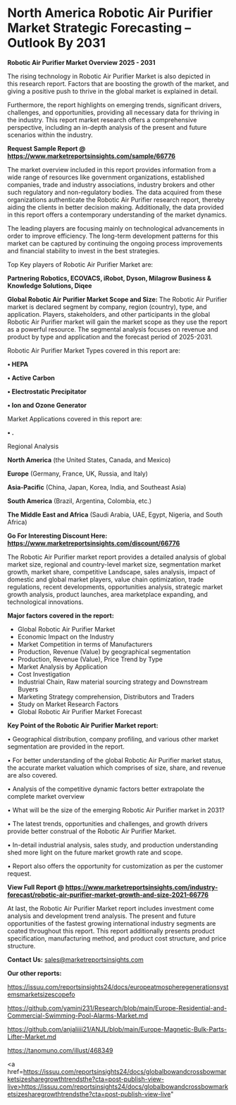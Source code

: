 # North America Robotic Air Purifier Market Strategic Forecasting – Outlook By 2031

<Strong> Robotic Air Purifier Market Overview 2025 - 2031</strong>

The rising technology in Robotic Air Purifier Market is also depicted in this research report. Factors that are boosting the growth of the market, and giving a positive push to thrive in the global market is explained in detail.

Furthermore, the report highlights on emerging trends, significant drivers, challenges, and opportunities, providing all necessary data for thriving in the industry. This report market research offers a comprehensive perspective, including an in-depth analysis of the present and future scenarios within the industry.

<strong>Request Sample Report @ <a href=https://www.marketreportsinsights.com/sample/66776>https://www.marketreportsinsights.com/sample/66776</a></strong>

The market overview included in this report provides information from a wide range of resources like government organizations, established companies, trade and industry associations, industry brokers and other such regulatory and non-regulatory bodies. The data acquired from these organizations authenticate the Robotic Air Purifier research report, thereby aiding the clients in better decision making. Additionally, the data provided in this report offers a contemporary understanding of the market dynamics.

The leading players are focusing mainly on technological advancements in order to improve efficiency. The long-term development patterns for this market can be captured by continuing the ongoing process improvements and financial stability to invest in the best strategies.

Top Key players of Robotic Air Purifier Market are:

<strong>Partnering Robotics, ECOVACS, iRobot, Dyson, Milagrow Business & Knowledge Solutions, Diqee</strong>

<strong><b>Global Robotic Air Purifier Market Scope and Size:</b></strong>
The Robotic Air Purifier market is declared segment by company, region (country), type, and application. Players, stakeholders, and other participants in the global Robotic Air Purifier market will gain the market scope as they use the report as a powerful resource. The segmental analysis focuses on revenue and product by type and application and the forecast period of 2025-2031.

Robotic Air Purifier Market Types covered in this report are:

<strong>• HEPA

• Active Carbon

• Electrostatic Precipitator

• Ion and Ozone Generator</strong>

Market Applications covered in this report are:

<strong>• .</strong> 

Regional Analysis

<strong>North America</strong> (the United States, Canada, and Mexico)

<strong>Europe</strong> (Germany, France, UK, Russia, and Italy)

<strong>Asia-Pacific</strong> (China, Japan, Korea, India, and Southeast Asia)

<strong>South America</strong> (Brazil, Argentina, Colombia, etc.)

<strong>The Middle East and Africa</strong> (Saudi Arabia, UAE, Egypt, Nigeria, and South Africa)

<strong>Go For Interesting Discount Here: <a href=https://www.marketreportsinsights.com/discount/66776>https://www.marketreportsinsights.com/discount/66776</a></strong>

The Robotic Air Purifier market report provides a detailed analysis of global market size, regional and country-level market size, segmentation market growth, market share, competitive Landscape, sales analysis, impact of domestic and global market players, value chain optimization, trade regulations, recent developments, opportunities analysis, strategic market growth analysis, product launches, area marketplace expanding, and technological innovations.

<strong><b>Major factors covered in the report:</b></strong>
<ul>
  <li>Global Robotic Air Purifier Market </li>
  <li>Economic Impact on the Industry</li>
  <li>Market Competition in terms of Manufacturers</li>
  <li>Production, Revenue (Value) by geographical segmentation</li>
  <li>Production, Revenue (Value), Price Trend by Type</li>
  <li>Market Analysis by Application</li>
  <li>Cost Investigation</li>
  <li>Industrial Chain, Raw material sourcing strategy and Downstream Buyers</li>
  <li>Marketing Strategy comprehension, Distributors and Traders</li>
  <li>Study on Market Research Factors</li>
  <li>Global Robotic Air Purifier Market Forecast</li>
</ul>

<strong><b>Key Point of the Robotic Air Purifier Market report:</b></strong>

• Geographical distribution, company profiling, and various other market segmentation are provided in the report.

• For better understanding of the global Robotic Air Purifier market status, the accurate market valuation which comprises of size, share, and revenue are also covered.

• Analysis of the competitive dynamic factors better extrapolate the complete market overview

• What will be the size of the emerging Robotic Air Purifier market in 2031?

• The latest trends, opportunities and challenges, and growth drivers provide better construal of the Robotic Air Purifier Market.

• In-detail industrial analysis, sales study, and production understanding shed more light on the future market growth rate and scope.

• Report also offers the opportunity for customization as per the customer request.

<strong><b>View Full Report @ <a href=https://www.marketreportsinsights.com/industry-forecast/robotic-air-purifier-market-growth-and-size-2021-66776>https://www.marketreportsinsights.com/industry-forecast/robotic-air-purifier-market-growth-and-size-2021-66776</a></b></strong>


At last, the Robotic Air Purifier Market report includes investment come analysis and development trend analysis. The present and future opportunities of the fastest growing international industry segments are coated throughout this report. This report additionally presents product specification, manufacturing method, and product cost structure, and price structure.

<strong>Contact Us:</strong>
sales@marketreportsinsights.com

<strong>Our other reports:</strong>

<a href=https://issuu.com/reportsinsights24/docs/europeatmospheregenerationsystemsmarketsizescopefo>https://issuu.com/reportsinsights24/docs/europeatmospheregenerationsystemsmarketsizescopefo</a>

<a href=https://github.com/yamini231/Research/blob/main/Europe-Residential-and-Commercial-Swimming-Pool-Alarms-Market.md>https://github.com/yamini231/Research/blob/main/Europe-Residential-and-Commercial-Swimming-Pool-Alarms-Market.md</a>

<a href=https://github.com/anjaliiii21/ANJL/blob/main/Europe-Magnetic-Bulk-Parts-Lifter-Market.md>https://github.com/anjaliiii21/ANJL/blob/main/Europe-Magnetic-Bulk-Parts-Lifter-Market.md</a>

<a href=https://tanomuno.com/illust/468349>https://tanomuno.com/illust/468349</a>

<a href=https://issuu.com/reportsinsights24/docs/globalbowandcrossbowmarketsizesharegrowthtrendsthe?cta=post-publish-view-live>https://issuu.com/reportsinsights24/docs/globalbowandcrossbowmarketsizesharegrowthtrendsthe?cta=post-publish-view-live</a>"
